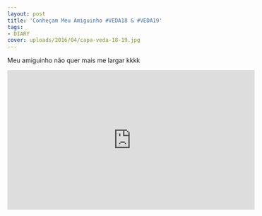 ```yaml
---
layout: post
title: 'Conheçam Meu Amiguinho #VEDA18 & #VEDA19'
tags:
- DIARY
cover: uploads/2016/04/capa-veda-18-19.jpg
---
```


Meu amiguinho não quer mais me largar kkkk

<iframe width="560" height="315" src="https://www.youtube.com/embed/m0YLucv5o9o" frameborder="0" allowfullscreen></iframe>
